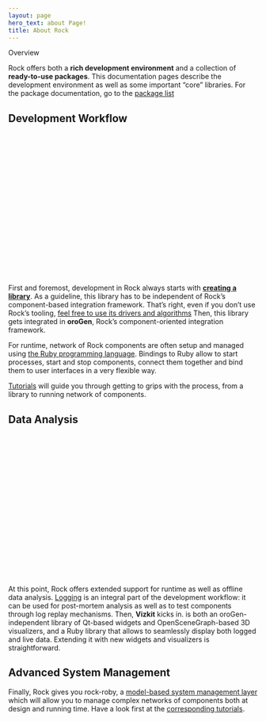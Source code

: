 ```yaml
---
layout: page
hero_text: about Page!
title: About Rock
---
```

<div class="content2">
<div class="content2-pagetitle">Overview</div>
<div class="content2-container line-box">
<div class="content2-container-1col">

<p>Rock offers both a <strong>rich development environment</strong> and a collection of
<strong>ready-to-use packages</strong>. This documentation pages describe the development
environment as well as some important &ldquo;core&rdquo; libraries. For the package
documentation, go to the <a href="/pkg">package list</a></p>

<h2 id="development-workflow">Development Workflow</h2>

<div class="fullwidth_video_400">
<iframe data-src="http://www.youtube.com/embed/UkZYiw7crbw" width="400" height="290" frameborder="0">Youtube Video</iframe>
</div>

<p>First and foremost, development in Rock always starts with <strong><a href="tutorials/100_basics_create_library.html">creating a
library</a></strong>. As a guideline, this
library has to be independent of Rock&rsquo;s component-based integration framework.
That&rsquo;s right, even if you don&rsquo;t use Rock&rsquo;s tooling, <a href="packages/outside_of_rock.html">feel free to use its
drivers and algorithms</a> Then, this library gets
integrated in <strong>oroGen</strong>, Rock&rsquo;s component-oriented integration framework.</p>

<p>For runtime, network of Rock components are often setup and managed using <a href="http://ruby-lang.org">the
Ruby programming language</a>. Bindings to Ruby allow to start
processes, start and stop components, connect them together and bind them to
user interfaces in a very flexible way.</p>

<p><a href="tutorials/index.html">Tutorials</a> will guide you through getting to grips with
the process, from a library to running network of components.</p>

<h2 id="data-analysis">Data Analysis</h2>
<div class="fullwidth_video_400">
<iframe data-src="http://www.youtube.com/embed/PhHFzCNvjlQ" width="400" height="290" frameborder="0">Youtube Video</iframe>
</div>

<p>At this point, Rock offers extended support for runtime as well as offline data
analysis. <a href="data_analysis/index.html">Logging</a> is an integral part of the
development workflow: it can be used for post-mortem analysis as well as to
test components through log replay mechanisms. Then, <strong>Vizkit</strong> kicks in. is
both an oroGen-independent library of Qt-based widgets and OpenSceneGraph-based
3D visualizers, and a Ruby library that allows to seamlessly display both
logged and live data. Extending it with new widgets and visualizers is
straightforward.</p>

<h2 id="advanced-system-management">Advanced System Management</h2>
<p>Finally, Rock gives you rock-roby, a <a href="system/index.html">model-based system management
layer</a> which will allow you to manage complex networks of
components both at design and running time. Have a look first at the
<a href="system_management_tutorials/">corresponding tutorials</a>.</p>

<div class="fullwidth_video_400">
<iframe data-src="http://www.youtube.com/embed/QKl_0pGIfqI" width="400" height="300" frameborder="0">Youtube Video</iframe>
</div>



</div>
</div>
</div>
